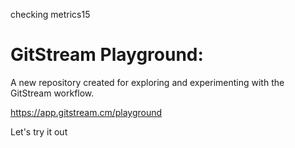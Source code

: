 checking metrics15

# GitStream Playground:

A new repository created for exploring and experimenting with the GitStream workflow.

https://app.gitstream.cm/playground

Let's try it out
